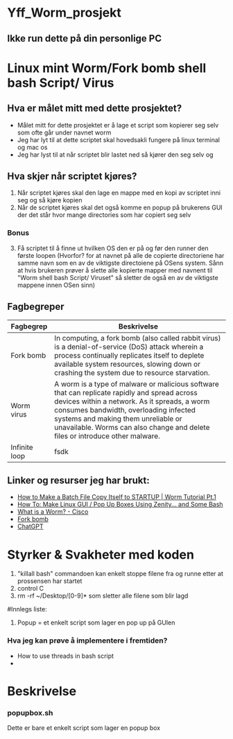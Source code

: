 # Yff_Worm_prosjekt
## Ikke run dette på din personlige PC
# Linux mint Worm/Fork bomb shell bash Script/ Virus

## Hva er målet mitt med dette prosjektet? 
* Målet mitt for dette prosjektet er å lage et script som kopierer seg selv som ofte går under navnet worm
* Jeg har lyt til at dette scriptet skal hovedsakli fungere på linux terminal og mac os
* Jeg har lyst til at når scriptet blir lastet ned så kjører den seg selv og
## Hva skjer når scriptet kjøres?
1. Når scriptet kjøres skal den lage en mappe med en kopi av scriptet inni seg og så kjøre kopien
2. Når de scriptet kjøres skal det også komme en popup på brukerens GUI der det står hvor mange directories som har copiert seg selv
### Bonus 
3. Få scriptet til å finne ut hvilken OS den er på og før den runner den første loopen (Hvorfor? for at navnet på alle de copierte directoriene har samme navn som en av de viktigste directoiene på OSens system. Sånn at hvis brukeren prøver å slette alle kopierte mapper med navnent til "Worm shell bash Script/ Viruset" så sletter de også en av de viktigste mappene innen OSen sinn)


## Fagbegreper
|Fagbegrep|Beskrivelse|
|--- |--- |
|Fork bomb|In computing, a fork bomb (also called rabbit virus) is a denial-of-service (DoS) attack wherein a process continually replicates itself to deplete available system resources, slowing down or crashing the system due to resource starvation. |
|Worm virus|A worm is a type of malware or malicious software that can replicate rapidly and spread across devices within a network. As it spreads, a worm consumes bandwidth, overloading infected systems and making them unreliable or unavailable. Worms can also change and delete files or introduce other malware.|
|Infinite loop|fsdk|


## Linker og resurser jeg har brukt:
* [How to Make a Batch File Copy Itself to STARTUP | Worm Tutorial Pt.1](https://youtu.be/stNJfwfwMJk?si=pEf5B6ODmQT83qnp)
* [How To: Make Linux GUI / Pop Up Boxes Using Zenity... and Some Bash](https://youtu.be/Viz0t5AWYt4?si=Gwa-wJFXBkmsH6Fv)
* [What is a Worm? - Cisco](https://www.cisco.com/c/en/us/products/security/what-is-a-worm.html)
* [Fork bomb](https://en.wikipedia.org/wiki/Fork_bomb)
* [ChatGPT](https://chatgpt.com)

# Styrker & Svakheter med koden
1. "killall bash" commandoen kan enkelt stoppe filene fra og runne etter at prossensen har startet
2. control C
3. rm -rf ~/Desktop/[0-9]* som sletter alle filene som blir lagd

#Innlegs liste: 
1. Popup = et enkelt script som lager en pop up på GUIen 


### Hva jeg kan prøve å implementere i fremtiden?
* How to use threads in bash script
* 


# Beskrivelse

### popupbox.sh
Dette er bare et enkelt script som lager en popup box



